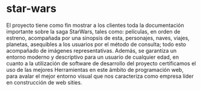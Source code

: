 # star-wars
El proyecto tiene como fin mostrar a los clientes toda la documentación importante sobre la saga StarWars, tales como: películas, en orden de estreno, acompañada por una sinopsis de esta, personajes, naves, viajes, planetas, asequibles a los usuarios por el método de consulta; todo esto acompañado de imágenes representativas. Además, se garantiza un entorno moderno y descriptivo para un usuario de cualquier edad, en cuanto a la utilización de software de desarrollo del proyecto certificamos el uso de las mejores Herramientas en este ámbito de programación web, para avalar el mejor entorno visual que nos caracteriza como empresa líder en construcción de web sities. ​
